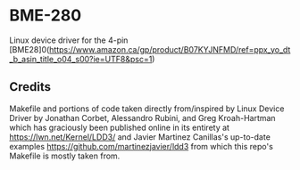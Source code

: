 # BME-280

Linux device driver for the 4-pin [BME28]0(https://www.amazon.ca/gp/product/B07KYJNFMD/ref=ppx_yo_dt_b_asin_title_o04_s00?ie=UTF8&psc=1)

## Credits

Makefile and portions of code taken directly from/inspired by Linux Device Driver by Jonathan Corbet, Alessandro Rubini, and Greg Kroah-Hartman which has graciously been published online in its entirety at https://lwn.net/Kernel/LDD3/ and Javier Martinez Canillas's up-to-date examples https://github.com/martinezjavier/ldd3 from which this repo's Makefile is mostly taken from.
